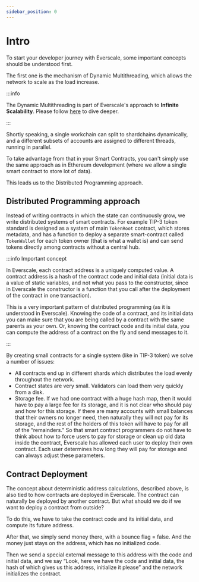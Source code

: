 ```yaml
---
sidebar_position: 0
---
```


# Intro

To start your developer journey with Everscale, some important concepts should be understood first.

The first one is the mechanism of Dynamic Multithreading, which allows the network to scale as the load increase. 

:::info

The Dynamic Multithreading is part of Everscale's approach to **Infinite Scalability**. Please follow [here](overview/infinite-scalability.md) to dive deeper.

:::

Shortly speaking, a single workchain can split to shardchains dynamically, and a different subsets of accounts are assigned to different threads, running in parallel. 

To take advantage from that in your Smart Contracts, you can't simply use the same approach as in Ethereum development (where we allow a single smart contract to store lot of data).

This leads us to the Distributed Programming approach.

## Distributed Programming approach

Instead of writing contracts in which the state can continuously grow, we write distributed systems of smart contracts. For example TIP-3 token standard is designed as a system of main `TokenRoot` contract, which stores metadata, and has a function to deploy a separate smart-contract called `TokenWallet` for each token owner (that is what a wallet is) and can send tokens directly among contracts without a central hub.

:::info Important concept

In Everscale, each contract address is a uniquely computed value. A contract address is a hash of the contract code and initial data (initial data is a value of static variables, and not what you pass to the constructor, since in Everscale the constructor is a function that you call after the deployment of the contract in one transaction).

This is a very important pattern of distributed programming (as it is understood in Everscale). Knowing the code of a contract, and its initial data you can make sure that you are being called by a contract with the same parents as your own. Or, knowing the contract code and its initial data, you can compute the address of a contract on the fly and send messages to it.

:::

By creating small contracts for a single system (like in TIP-3 token) we solve a number of issues:

*  All contracts end up in different shards which distributes the load evenly throughout the network.
* Contract states are very small. Validators can load them very quickly from a disk.
* Storage fee. If we had one contract with a huge hash map, then it would have to pay a large fee for its storage, and it is not clear who should pay and how for this storage. If there are many accounts with small balances that their owners no longer need, then naturally they will not pay for its storage, and the rest of the holders of this token will have to pay for all of the “remainders.” So that smart contract programmers do not have to think about how to force users to pay for storage or clean up old data inside the contract, Everscale has allowed each user to deploy their own contract. Each user determines how long they will pay for storage and can always adjust these parameters.

## Contract Deployment

The concept about deterministic address calculations, described above, is also tied to how contracts are deployed in Everscale. The contract can naturally be deployed by another contract. But what should we do if we want to deploy a contract from outside?

To do this, we have to take the contract code and its initial data, and compute its future address.

After that, we simply send money there, with a bounce flag = false. And the money just stays on the address, which has no initialized code.

Then we send a special external message to this address with the code and initial data, and we say “Look, here we have the code and initial data, the hash of which gives us this address, initialize it please” and the network initializes the contract.